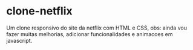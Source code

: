 # clone-netflix
Um clone responsivo do site da netflix com HTML e CSS,  obs: ainda vou fazer muitas melhorias, adicionar funcionalidades e animacoes em javascript.
